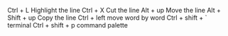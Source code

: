 Ctrl + L Highlight the line
Ctrl + X Cut the line
Alt + up Move the line
Alt + Shift + up Copy the line
Ctrl + left move word by word
Ctrl + shift + ` terminal
Ctrl + shift + p command palette